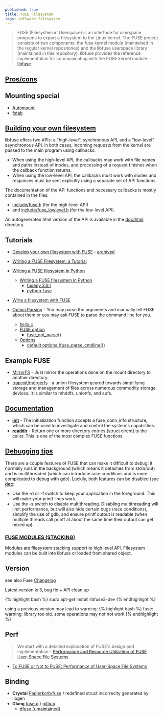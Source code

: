 ```yaml
---
published: true
title: FUSE Filesystem
tags: software filesystem
---
```

> FUSE (Filesystem in Userspace) is an interface for userspace programs to export a filesystem to the Linux kernel. The FUSE project consists of two components: the fuse kernel module (maintained in the regular kernel repositories) and the libfuse userspace library (maintained in this repository). libfuse provides the reference implementation for communicating with the FUSE kernel module. - [libfuse](https://github.com/libfuse/libfuse)

## [Pros/cons](https://unix.stackexchange.com/a/4170/192991)

## Mounting special
- [Automount](https://www.linux.com/news/automounting-fuse-filesystems/)
- [fstab](https://stackoverflow.com/questions/1554178/how-to-register-fuse-filesystem-type-with-mount8-and-fstab)

## [Building your own filesystem](https://github.com/libfuse/libfuse/#building-your-own-filesystem)

libfuse offers two APIs: a "high-level", synchronous API, and a "low-level" asynchronous API. In both cases, incoming requests from the kernel are passed to the main program using callbacks. 
- When using the high-level API, the callbacks may work with file names and paths instead of inodes, and processing of a request finishes when the callback function returns. 
- When using the low-level API, the callbacks must work with inodes and responses must be sent explicitly using a separate set of API functions.

The documentation of the API functions and necessary callbacks is mostly contained in the files:
- [include/fuse.h](https://github.com/libfuse/libfuse/blob/master/include/fuse.h) (for the high-level API)
- and [include/fuse_lowlevel.h](https://github.com/libfuse/libfuse/blob/master/include/fuse_lowlevel.h) (for the low-level API). 

An autogenerated html version of the API is available in the [doc/html](http://libfuse.github.io/doxygen) directory. 

## Tutorials
- [Develop your own filesystem with FUSE](https://developer.ibm.com/technologies/linux/articles/l-fuse/) - [archived](https://web.archive.org/web/20180216233455/https://www.ibm.com/developerworks/linux/library/l-fuse/)
- [Writing a FUSE Filesystem: a Tutorial](https://www.cs.nmsu.edu/~pfeiffer/fuse-tutorial/)
- [Writing a FUSE filesystem in Python](http://thepythoncorner.com/dev/writing-a-fuse-filesystem-in-python/)
	- [Writing a FUSE filesystem in Python](https://www.stavros.io/posts/python-fuse-filesystem/)
    	- [fusepy 3.0.1 ](https://pypi.org/project/fusepy/)
    	- [python-fuse](https://github.com/libfuse/python-fuse)
- [Write a filesystem with FUSE](https://engineering.facile.it/blog/eng/write-filesystem-fuse/)

- [Option Parsing](https://github.com/libfuse/libfuse/wiki/Option-Parsing) - You may parse the arguments and manually tell FUSE about them or you may ask FUSE to parse the command line for you.
	- [hello.c](https://libfuse.github.io/doxygen/hello_8c.html)
	- [FUSE option](https://man.openbsd.org/FUSE_ARGS_INIT.3)
		- [fuse_opt_parse()](https://libfuse.github.io/doxygen/fuse__opt_8h.html#a539ef1f571c34f516c60c4cbe2901c0e)
	- [Options](http://manpages.ubuntu.com/manpages/precise/man8/mount.fuse.8.html#options)
		- [default options (fuse_parse_cmdline())](https://man.openbsd.org/fuse_parse_cmdline.3#fuse_parse_cmdline)

## Example FUSE
- [MirrorFS](https://github.com/Manel18/MirrorFS) - Just mirror the operations done on the mount directory to another directory.
- [trapexit/mergerfs](https://github.com/trapexit/mergerfs) - a union filesystem geared towards simplifying storage and management of files across numerous commodity storage devices. It is similar to mhddfs, unionfs, and aufs.

## [Documentation]((https://www.cs.hmc.edu/~geoff/classes/hmc.cs137.202001/homework/fuse/fuse_doc.html))
- [**init**](https://www.cs.hmc.edu/~geoff/classes/hmc.cs137.202001/homework/fuse/fuse_doc.html#init-args) - The initialization function accepts a fuse_conn_info structure, which can be used to investigate and control the system's capabilities.
- [**readdir**](https://www.cs.hmc.edu/~geoff/classes/hmc.cs137.202001/homework/fuse/fuse_doc.html#readdir-details) - Return one or more directory entries (struct dirent) to the caller. This is one of the most complex FUSE functions.

## [Debugging tips](https://stackoverflow.com/a/15443069/51386)
There are a couple features of FUSE that can make it difficult to debug: it normally runs in the background (which means it detaches from stdin/out) and is multithreaded (which can introduce race conditions and is more complicated to debug with gdb). Luckily, both features can be disabled (see [**doc**](https://www.cs.hmc.edu/~geoff/classes/hmc.cs137.202001/homework/fuse/fuse_doc.html):
- Use the -d or -f switch to keep your application in the foreground. This will make your printf lines work.
- Use the -s switch to disable multithreading. Disabling multithreading will limit performance, but will also hide certain bugs (race conditions), simplify the use of gdb, and ensure printf output is readable (when multiple threads call printf at about the same time their output can get mixed up).

### [FUSE MODULES (STACKING)](http://manpages.ubuntu.com/manpages/precise/man8/mount.fuse.8.html#fuse%20modules%20(stacking))

Modules are filesystem stacking support to high level API. Filesystem modules can be built into libfuse or loaded from shared object.

## Version
see also Fuse [Changelog](https://github.com/libfuse/libfuse/blob/master/ChangeLog.rst)

Latest version is 3, bug fix + API clean up

{% highlight bash %}
sudo apt-get install libfuse3-dev
{% endhighlight %}

using a previous version may lead to warning:
{% highlight bash %}
fuse: warning: library too old, some operations may not not work
{% endhighlight %}

## Perf
 
> We start with a detailed explanation of FUSE's design and implementation - [Performance and Resource Utilization of FUSE User-Space File Systems](https://dl.acm.org/doi/fullHtml/10.1145/3310148)

- [To FUSE or Not to FUSE: Performance of  User-Space File Systems](https://www.usenix.org/system/files/conference/fast17/fast17-vangoor.pdf)

## Binding
- **Crystal** [Papierkorb/fuse](https://github.com/aljelly/fuse) / redefined struct incorreclty generated by libgen
- **Dlang** [fuse.d](https://code.dlang.org/packages/fuse-d) / [github](https://github.com/seeseemelk/fuse-d) 
	- [dfuse (umaintained)](https://github.com/dlang-community/dfuse)
